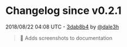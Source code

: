 # Changelog since v0.2.1

2018/08/22 04:08 UTC - [3dab8b4](https://github.com/hassio-addons/addon-log-viewer/commit/3dab8b4ad4bde3382af384200e4ab042fb82d29e) by [@dale3h](https://github.com/dale3h)
> 🎨 Adds screenshots to documentation 


